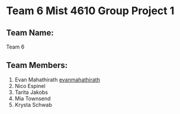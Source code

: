# Team 6 Mist 4610 Group Project 1

## Team Name:
Team 6

## Team Members:
1. Evan Mahathirath [evanmahathirath](https://github.com/emahathirath/MIST4610GroupProject1)
2. Nico Espinel
3. Tarita Jakobs
4. Mia Townsend
5. Krysta Schwab
